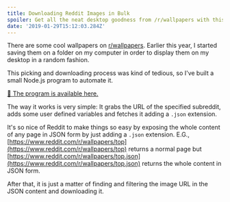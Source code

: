 ```yaml
---
title: Downloading Reddit Images in Bulk
spoiler: Get all the neat desktop goodness from /r/wallpapers with this command line utility built in Node.js
date: '2019-01-29T15:12:03.284Z'
---
```


There are some cool wallpapers on [r/wallpapers](https://www.reddit.com/r/wallpapers). Earlier this year, I started saving them on a folder on my computer in order to display them on my desktop in a random fashion.

This picking and downloading process was kind of tedious, so I've built a small Node.js program to automate it.

[🌄 The program is available here.](http://bit.ly/reddit-image-downloader-jonportella-website)

The way it works is very simple: It grabs the URL of the specified subreddit, adds some user defined variables and fetches it adding a `.json` extension.

It's so nice of Reddit to make things so easy by exposing the whole content of any page in JSON form by just adding a `.json` extension. E.G., [https://www.reddit.com/r/wallpapers/top](https://www.reddit.com/r/wallpapers/top) returns a normal page but [https://www.reddit.com/r/wallpapers/top.json](https://www.reddit.com/r/wallpapers/top.json) returns the whole content in JSON form.

After that, it is just a matter of finding and filtering the image URL in the JSON content and downloading it.
